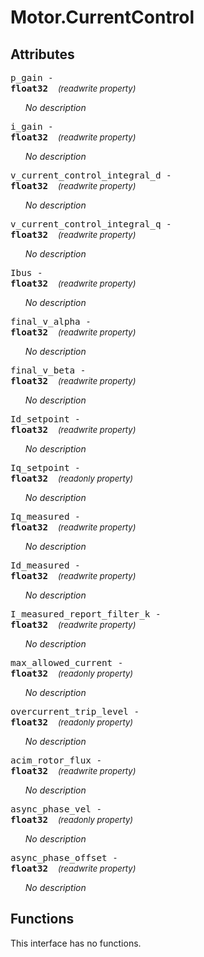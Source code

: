 





# Motor.CurrentControl

## Attributes



<big><code>p_gain - 
**<span title="C type: float, Python type: float">float32</span>**</code></big>&nbsp;&nbsp;&nbsp;&nbsp;<span style="font-size: small;">_(readwrite property)_</span>

<ul>

_No description_</ul>

<big><code>i_gain - 
**<span title="C type: float, Python type: float">float32</span>**</code></big>&nbsp;&nbsp;&nbsp;&nbsp;<span style="font-size: small;">_(readwrite property)_</span>

<ul>

_No description_</ul>

<big><code>v_current_control_integral_d - 
**<span title="C type: float, Python type: float">float32</span>**</code></big>&nbsp;&nbsp;&nbsp;&nbsp;<span style="font-size: small;">_(readwrite property)_</span>

<ul>

_No description_</ul>

<big><code>v_current_control_integral_q - 
**<span title="C type: float, Python type: float">float32</span>**</code></big>&nbsp;&nbsp;&nbsp;&nbsp;<span style="font-size: small;">_(readwrite property)_</span>

<ul>

_No description_</ul>

<big><code>Ibus - 
**<span title="C type: float, Python type: float">float32</span>**</code></big>&nbsp;&nbsp;&nbsp;&nbsp;<span style="font-size: small;">_(readwrite property)_</span>

<ul>

_No description_</ul>

<big><code>final_v_alpha - 
**<span title="C type: float, Python type: float">float32</span>**</code></big>&nbsp;&nbsp;&nbsp;&nbsp;<span style="font-size: small;">_(readwrite property)_</span>

<ul>

_No description_</ul>

<big><code>final_v_beta - 
**<span title="C type: float, Python type: float">float32</span>**</code></big>&nbsp;&nbsp;&nbsp;&nbsp;<span style="font-size: small;">_(readwrite property)_</span>

<ul>

_No description_</ul>

<big><code>Id_setpoint - 
**<span title="C type: float, Python type: float">float32</span>**</code></big>&nbsp;&nbsp;&nbsp;&nbsp;<span style="font-size: small;">_(readwrite property)_</span>

<ul>

_No description_</ul>

<big><code>Iq_setpoint - 
**<span title="C type: float, Python type: float">float32</span>**</code></big>&nbsp;&nbsp;&nbsp;&nbsp;<span style="font-size: small;">_(readonly property)_</span>

<ul>

_No description_</ul>

<big><code>Iq_measured - 
**<span title="C type: float, Python type: float">float32</span>**</code></big>&nbsp;&nbsp;&nbsp;&nbsp;<span style="font-size: small;">_(readwrite property)_</span>

<ul>

_No description_</ul>

<big><code>Id_measured - 
**<span title="C type: float, Python type: float">float32</span>**</code></big>&nbsp;&nbsp;&nbsp;&nbsp;<span style="font-size: small;">_(readwrite property)_</span>

<ul>

_No description_</ul>

<big><code>I_measured_report_filter_k - 
**<span title="C type: float, Python type: float">float32</span>**</code></big>&nbsp;&nbsp;&nbsp;&nbsp;<span style="font-size: small;">_(readwrite property)_</span>

<ul>

_No description_</ul>

<big><code>max_allowed_current - 
**<span title="C type: float, Python type: float">float32</span>**</code></big>&nbsp;&nbsp;&nbsp;&nbsp;<span style="font-size: small;">_(readonly property)_</span>

<ul>

_No description_</ul>

<big><code>overcurrent_trip_level - 
**<span title="C type: float, Python type: float">float32</span>**</code></big>&nbsp;&nbsp;&nbsp;&nbsp;<span style="font-size: small;">_(readonly property)_</span>

<ul>

_No description_</ul>

<big><code>acim_rotor_flux - 
**<span title="C type: float, Python type: float">float32</span>**</code></big>&nbsp;&nbsp;&nbsp;&nbsp;<span style="font-size: small;">_(readwrite property)_</span>

<ul>

_No description_</ul>

<big><code>async_phase_vel - 
**<span title="C type: float, Python type: float">float32</span>**</code></big>&nbsp;&nbsp;&nbsp;&nbsp;<span style="font-size: small;">_(readonly property)_</span>

<ul>

_No description_</ul>

<big><code>async_phase_offset - 
**<span title="C type: float, Python type: float">float32</span>**</code></big>&nbsp;&nbsp;&nbsp;&nbsp;<span style="font-size: small;">_(readwrite property)_</span>

<ul>

_No description_</ul>



## Functions


This interface has no functions.
